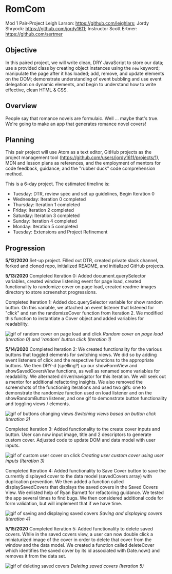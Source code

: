 
# RomCom
Mod 1 Pair-Project
Leigh Larson: https://github.com/leighlars;
Jordy Shryock: https://github.com/jordy1611;
Instructor Scott Ertmer: https://github.com/sertmer

## Objective

In this paired project, we will write clean, DRY JavaScript to store our data; use a provided class by creating object instances using the `new` keyword; manipulate the page after it has loaded; add, remove, and update elements on the DOM; demonstrate understanding of event bubbling and use event delegation on dynamic elements, and begin to understand how to write effective, clean HTML & CSS.

## Overview

People say that romance novels are formulaic. Well ... maybe that's true. We're going to make an app that generates romance novel covers!

## Planning
This pair project will use Atom as a text editor, GitHub projects as the project management tool (https://github.com/users/jordy1611/projects/1), MDN and lesson plans as references, and the employment of mentors for code feedback, guidance, and the "rubber duck" code comprehension method.

This is a 6-day project. The estimated timeline is:
* Tuesday: DTR, review spec and set up guidelines, Begin Iteration 0
* Wednesday: Iteration 0 completed
* Thursday: Iteration 1 completed
* Friday: Iteration 2 completed
* Saturday: Iteration 3 completed
* Sunday: Iteration 4 completed
* Monday: Iteration 5 completed
* Tuesday: Extensions and Project Refinement

## Progression

**5/12/2020**
Set-up project. Filled out DTR, created private slack channel, forked and cloned repo, initialized README, and initialized GitHub projects.

**5/13/2020**
Completed Iteration 0: Added document.querySelector variables, created window listening event for page load, created functionality to randomize cover on page load, created readme-images directory to store screenshot progressions.

Completed Iteration 1: Added doc.querySelector variable for show random button. On this variable, we attached an event listener that listened for "click" and ran the randomizeCover function from Iteration 2. We modified this function to instantiate a Cover object and added variables for readability.

![gif of random cover on page load and click](/readme-images/it-0-and-1.gif)
*Random cover on page load (Iteration 0) and 'random' button click (Iteration 1)*

**5/14/2020**
Completed Iteration 2: We created functionality for the various buttons that toggled elements for switching views. We did so by adding event listeners of click and the respective functions to the appropriate buttons. We then DRY-d (spelling?) up our showFormView and showSavedCoversView functions, as well as renamed some variables for readability. We alternated driver/navigator for this iteration. We will seek out a mentor for additional refactoring insights. We also removed the screenshots of the functioning iterations and used two gifs: one to demonstrate the randomize function used on load listener and on the showRandomButton listener, and one gif to demonstrate button functionality and toggling views / elements.

![gif of buttons changing views](/readme-images/it2.gif)
*Switching views based on button click (Iteration 2)*

Completed Iteration 3: Added functionality to the create cover inputs and button. User can now input image, title and 2 descriptors to generate custom cover. Adjusted code to update DOM and data model with user inputs.

![gif of custom user cover on click](/readme-images/Explosive-passions1.gif)
*Creating user custom cover using user inputs (Iteration 3)*

Completed Iteration 4: Added functionality to Save Cover button to save the currently displayed cover to the data model (savedCovers array) with duplication prevention. We then added a function called displaySavedCovers that displays the saved covers in the Saved Covers View. We enlisted help of Ryan Barnett for refactoring guidance. We tested the app several times to find bugs. We then considered additional code for form validation, but will implement that if we have time.

![gif of saving and displaying saved covers](/readme-images/it4.gif)
*Saving and displaying covers (Iteration 4)*

**5/15/2020**
Completed Iteration 5: Added functionality to delete saved covers. While in the saved covers view, a user can now double click a miniaturized image of the cover in order to delete that cover from the window and the data model. We created a function called deleteCover which identifies the saved cover by its id associated with Date.now() and removes it from the data set.

![gif of deleting saved covers](/readme-images/Deleting-gif.gif)
*Deleting saved covers (Iteration 5)*
